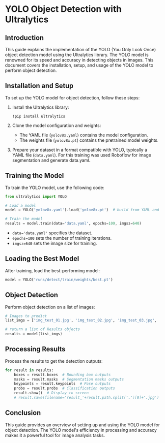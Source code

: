 
# YOLO Object Detection with Ultralytics

## Introduction
This guide explains the implementation of the YOLO (You Only Look Once) object detection model using the Ultralytics library. The YOLO model is renowned for its speed and accuracy in detecting objects in images. This document covers the installation, setup, and usage of the YOLO model to perform object detection.

## Installation and Setup
To set up the YOLO model for object detection, follow these steps:

1. Install the Ultralytics library:
   ```
   !pip install ultralytics
   ```

2. Clone the model configuration and weights:
   - The YAML file (`yolov8x.yaml`) contains the model configuration.
   - The weights file (`yolov8x.pt`) contains the pretrained model weights.

3. Prepare your dataset in a format compatible with YOLO, typically a YAML file (`data.yaml`). For this training was used Roboflow for image segmentation and generate data.yaml.

## Training the Model
To train the YOLO model, use the following code:
```python
from ultralytics import YOLO

# Load a model
model = YOLO('yolov8x.yaml').load('yolov8x.pt')  # build from YAML and transfer weights

# Train the model
results = model.train(data='data.yaml', epochs=100, imgsz=640)
```
- `data='data.yaml'` specifies the dataset.
- `epochs=100` sets the number of training iterations.
- `imgsz=640` sets the image size for training.

## Loading the Best Model
After training, load the best-performing model:
```python
model = YOLO('runs/detect/train/weights/best.pt')
```

## Object Detection
Perform object detection on a list of images:
```python
# Images to predict
list_imgs = ['img_test_01.jpg', 'img_test_02.jpg', 'img_test_03.jpg', 'img_test_04.jpg']

# return a list of Results objects
results = model(list_imgs)  
```

## Processing Results
Process the results to get the detection outputs:
```python
for result in results:
    boxes = result.boxes  # Bounding box outputs
    masks = result.masks  # Segmentation masks outputs
    keypoints = result.keypoints  # Pose outputs
    probs = result.probs  # Classification outputs
    result.show()  # Display to screen
    # result.save(filename='result_'+result.path.split('.')[0]+'.jpg')  # Save to disk
```

## Conclusion
This guide provides an overview of setting up and using the YOLO model for object detection. The YOLO model's efficiency in processing and accuracy makes it a powerful tool for image analysis tasks.
